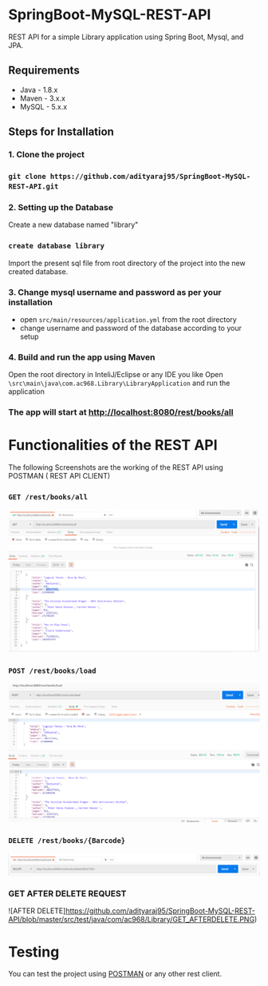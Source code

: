 # SpringBoot-MySQL-REST-API
REST API for a simple Library application using Spring Boot, Mysql, and JPA.

## Requirements
- Java - 1.8.x
- Maven - 3.x.x
- MySQL - 5.x.x

## Steps for Installation

### 1. Clone the project

### `git clone https://github.com/adityaraj95/SpringBoot-MySQL-REST-API.git`

### 2. Setting up the Database

Create a new database named "library"
### `create database library`

Import the present sql file from root directory of the project into the new created database.

### 3. Change mysql username and password as per your installation

- open `src/main/resources/application.yml` from the root directory
- change username and password of the database according to your setup

### 4. Build and run the app using Maven

 Open the root directory in InteliJ/Eclipse or any IDE you like
 Open `\src\main\java\com.ac968.Library\LibraryApplication` and run the application
 
 ### The app will start at [http://localhost:8080/rest/books/all](http://localhost:8080/rest/books/all)
 
 # Functionalities of the REST API
 
 The following Screenshots are the working of the REST API using POSTMAN ( REST API CLIENT)
 
 ### `GET /rest/books/all`
 
 ![GET DEMO](https://github.com/adityaraj95/SpringBoot-MySQL-REST-API/blob/master/src/test/java/com/ac968/Library/GET.PNG)
 
 
### `POST /rest/books/load`

 ![POST DEMO](https://github.com/adityaraj95/SpringBoot-MySQL-REST-API/blob/master/src/test/java/com/ac968/Library/POST.PNG)
 
### `DELETE /rest/books/{Barcode}`

 ![DELETE DEMO](https://github.com/adityaraj95/SpringBoot-MySQL-REST-API/blob/master/src/test/java/com/ac968/Library/DELETE.PNG)
 
### GET AFTER DELETE REQUEST
 
 ![AFTER DELETE]https://github.com/adityaraj95/SpringBoot-MySQL-REST-API/blob/master/src/test/java/com/ac968/Library/GET_AFTERDELETE.PNG)
 
 
 # Testing
 
 You can test the project using [POSTMAN](https://www.getpostman.com/) or any other rest client.

